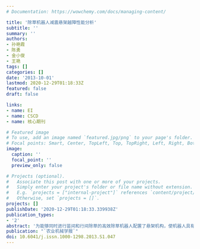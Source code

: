```yaml
---
# Documentation: https://wowchemy.com/docs/managing-content/

title: '除草机器人减震悬架越障性能分析'
subtitle: ''
summary: ''
authors:
- 孙艳霞
- 陈勇
- 金小俊
- 王艳
tags: []
categories: []
date: '2013-10-01'
lastmod: 2020-12-29T01:18:33Z
featured: false
draft: false

links:
- name: EI
- name: CSCD
- name: 核心期刊

# Featured image
# To use, add an image named `featured.jpg/png` to your page's folder.
# Focal points: Smart, Center, TopLeft, Top, TopRight, Left, Right, BottomLeft, Bottom, BottomRight.
image:
  caption: ''
  focal_point: ''
  preview_only: false

# Projects (optional).
#   Associate this post with one or more of your projects.
#   Simply enter your project's folder or file name without extension.
#   E.g. `projects = ["internal-project"]` references `content/project/deep-learning/index.md`.
#   Otherwise, set `projects = []`.
projects: []
publishDate: '2020-12-29T01:18:33.339938Z'
publication_types:
- '2'
abstract: '为能够同时进行苗间和行间除草的高效除草机器人配置了悬架机构，使机器人具有减震性能，提高了机器人农田适应性。设计并制作了机器人物理样机。越障过程分析表明，该机器人悬架具有较强的调节性能。运用ADAMS软件建立了机器人虚拟样机，分析了机器人在凸起、斜坡和凹坑地面的越障能力。仿真结果表明机器人在这3种地形上均有良好的适应性。'
publication: "`农业机械学报`"
doi: 10.6041/j.issn.1000-1298.2013.S1.047
---
```


